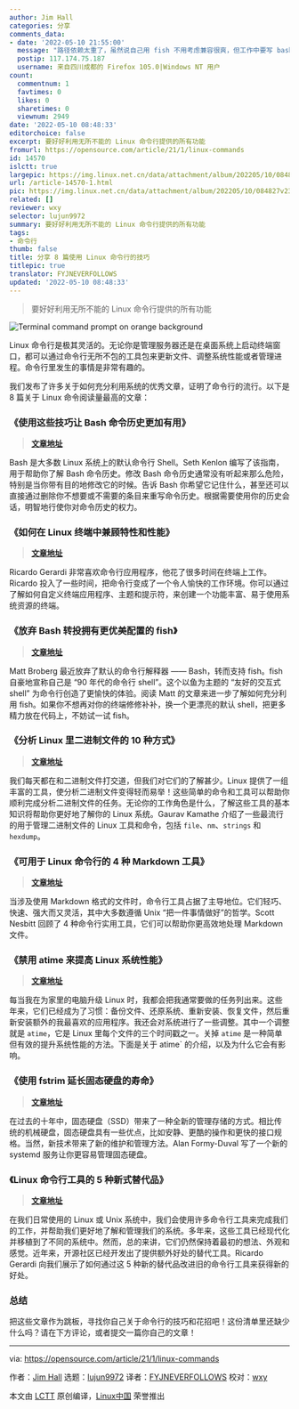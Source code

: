 ```yaml
---
author: Jim Hall
categories: 分享
comments_data:
- date: '2022-05-10 21:55:00'
  message: "路径依赖太重了，虽然说自己用 fish 不用考虑兼容很爽，但工作中要写 bash 脑子容易打架。<br />\r\n最终还是选择 oh-my-bash、oh-my-zsh。"
  postip: 117.174.75.187
  username: 来自四川成都的 Firefox 105.0|Windows NT 用户
count:
  commentnum: 1
  favtimes: 0
  likes: 0
  sharetimes: 0
  viewnum: 2949
date: '2022-05-10 08:48:33'
editorchoice: false
excerpt: 要好好利用无所不能的 Linux 命令行提供的所有功能
fromurl: https://opensource.com/article/21/1/linux-commands
id: 14570
islctt: true
largepic: https://img.linux.net.cn/data/attachment/album/202205/10/084827v23ia3wlkdirr6r5.jpg
url: /article-14570-1.html
pic: https://img.linux.net.cn/data/attachment/album/202205/10/084827v23ia3wlkdirr6r5.jpg.thumb.jpg
related: []
reviewer: wxy
selector: lujun9972
summary: 要好好利用无所不能的 Linux 命令行提供的所有功能
tags:
- 命令行
thumb: false
title: 分享 8 篇使用 Linux 命令行的技巧
titlepic: true
translator: FYJNEVERFOLLOWS
updated: '2022-05-10 08:48:33'
---
```



> 
> 要好好利用无所不能的 Linux 命令行提供的所有功能
> 
> 
> 


![](/data/attachment/album/202205/10/084827v23ia3wlkdirr6r5.jpg "Terminal command prompt on orange background")


Linux 命令行是极其灵活的。无论你是管理服务器还是在桌面系统上启动终端窗口，都可以通过命令行无所不包的工具包来更新文件、调整系统性能或者管理进程。命令行里发生的事情是非常有趣的。


我们发布了许多关于如何充分利用系统的优秀文章，证明了命令行的流行。以下是 8 篇关于 Linux 命令阅读量最高的文章：


### 《使用这些技巧让 Bash 命令历史更加有用》



> 
> **[文章地址](/article-12344-1.html)**
> 
> 
> 


Bash 是大多数 Linux 系统上的默认命令行 Shell。Seth Kenlon 编写了该指南，用于帮助你了解 Bash 命令历史。修改 Bash 命令历史通常没有听起来那么危险，特别是当你带有目的地修改它的时候。告诉 Bash 你希望它记住什么，甚至还可以直接通过删除你不想要或不需要的条目来重写命令历史。根据需要使用你的历史会话，明智地行使你对命令历史的权力。


### 《如何在 Linux 终端中兼顾特性和性能》



> 
> **[文章地址](https://opensource.com/article/20/7/performance-linux-terminal)**
> 
> 
> 


Ricardo Gerardi 非常喜欢命令行应用程序，他花了很多时间在终端上工作。Ricardo 投入了一些时间，把命令行变成了一个令人愉快的工作环境。你可以通过了解如何自定义终端应用程序、主题和提示符，来创建一个功能丰富、易于使用系统资源的终端。


### 《放弃 Bash 转投拥有更优美配置的 fish》



> 
> **[文章地址](https://opensource.com/article/20/3/fish-shell)**
> 
> 
> 


Matt Broberg 最近放弃了默认的命令行解释器 —— Bash，转而支持 fish。fish 自豪地宣称自己是 “90 年代的命令行 shell”。这个以鱼为主题的 “友好的交互式 shell” 为命令行创造了更愉快的体验。阅读 Matt 的文章来进一步了解如何充分利用 fish。如果你不想再对你的终端修修补补，换一个更漂亮的默认 shell，把更多精力放在代码上，不妨试一试 fish。


### 《分析 Linux 里二进制文件的 10 种方式》



> 
> **[文章地址](/article-12187-1.html)**
> 
> 
> 


我们每天都在和二进制文件打交道，但我们对它们的了解甚少。Linux 提供了一组丰富的工具，使分析二进制文件变得轻而易举！这些简单的命令和工具可以帮助你顺利完成分析二进制文件的任务。无论你的工作角色是什么，了解这些工具的基本知识将帮助你更好地了解你的 Linux 系统。Gaurav Kamathe 介绍了一些最流行的用于管理二进制文件的 Linux 工具和命令，包括 `file`、`nm`、`strings` 和 `hexdump`。


### 《可用于 Linux 命令行的 4 种 Markdown 工具》



> 
> **[文章地址](/article-12048-1.html)**
> 
> 
> 


当涉及使用 Markdown 格式的文件时，命令行工具占据了主导地位。它们轻巧、快速、强大而又灵活，其中大多数遵循 Unix “把一件事情做好”的哲学。Scott Nesbitt 回顾了 4 种命令行实用工具，它们可以帮助你更高效地处理 Markdown 文件。


### 《禁用 atime 来提高 Linux 系统性能》



> 
> **[文章地址](https://opensource.com/article/20/6/linux-noatime)**
> 
> 
> 


每当我在为家里的电脑升级 Linux 时，我都会把我通常要做的任务列出来。这些年来，它们已经成为了习惯：备份文件、还原系统、重新安装、恢复文件，然后重新安装额外的我最喜欢的应用程序。我还会对系统进行了一些调整。其中一个调整就是 `atime`，它是 Linux 里每个文件的三个时间戳之一。关掉 `atime` 是一种简单但有效的提升系统性能的方法。下面是关于 atime` 的介绍，以及为什么它会有影响。


### 《使用 fstrim 延长固态硬盘的寿命》



> 
> **[文章地址](/article-11959-1.html)**
> 
> 
> 


在过去的十年中，固态硬盘（SSD）带来了一种全新的管理存储的方式。相比传统的机械硬盘，固态硬盘具有一些优点，比如安静、更酷的操作和更快的接口规格。当然，新技术带来了新的维护和管理方法。Alan Formy-Duval 写了一个新的 systemd 服务让你更容易管理固态硬盘。


### 《Linux 命令行工具的 5 种新式替代品》



> 
> **[文章地址](https://opensource.com/article/20/6/modern-linux-command-line-tools)**
> 
> 
> 


在我们日常使用的 Linux 或 Unix 系统中，我们会使用许多命令行工具来完成我们的工作，并帮助我们更好地了解和管理我们的系统。多年来，这些工具已经现代化并移植到了不同的系统中。然而，总的来讲，它们仍然保持着最初的想法、外观和感觉。近年来，开源社区已经开发出了提供额外好处的替代工具。Ricardo Gerardi 向我们展示了如何通过这 5 种新的替代品改进旧的命令行工具来获得新的好处。


### 总结


把这些文章作为跳板，寻找你自己关于命令行的技巧和花招吧！这份清单里还缺少什么吗？请在下方评论，或者提交一篇你自己的文章！




---


via: <https://opensource.com/article/21/1/linux-commands>


作者：[Jim Hall](https://opensource.com/users/jim-hall) 选题：[lujun9972](https://github.com/lujun9972) 译者：[FYJNEVERFOLLOWS](https://github.com/FYJNEVERFOLLOWS) 校对：[wxy](https://github.com/wxy)


本文由 [LCTT](https://github.com/LCTT/TranslateProject) 原创编译，[Linux中国](https://linux.cn/) 荣誉推出